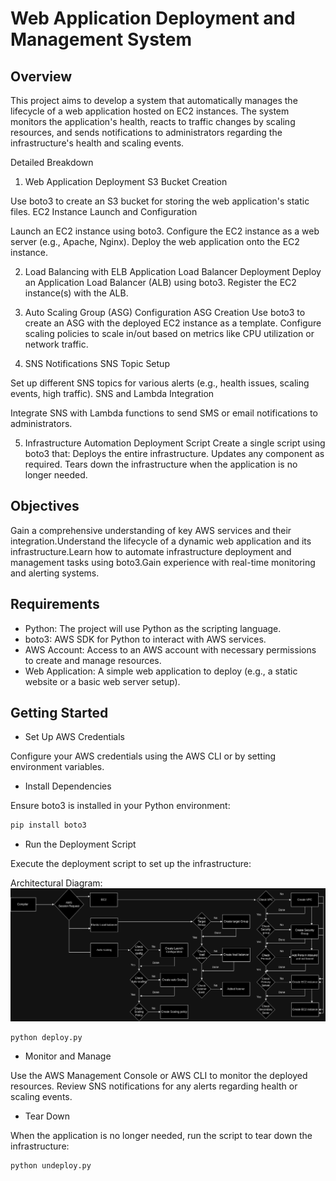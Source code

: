 # Web Application Deployment and Management System
## Overview
This project aims to develop a system that automatically manages the lifecycle of a web application hosted on EC2 instances. The system monitors the application's health, reacts to traffic changes by scaling resources, and sends notifications to administrators regarding the infrastructure's health and scaling events.

Detailed Breakdown
1. Web Application Deployment
S3 Bucket Creation

Use boto3 to create an S3 bucket for storing the web application's static files.
EC2 Instance Launch and Configuration

Launch an EC2 instance using boto3.
Configure the EC2 instance as a web server (e.g., Apache, Nginx).
Deploy the web application onto the EC2 instance.

2. Load Balancing with ELB
Application Load Balancer Deployment
Deploy an Application Load Balancer (ALB) using boto3.
Register the EC2 instance(s) with the ALB.

3. Auto Scaling Group (ASG) Configuration
ASG Creation
Use boto3 to create an ASG with the deployed EC2 instance as a template.
Configure scaling policies to scale in/out based on metrics like CPU utilization or network traffic.

4. SNS Notifications
SNS Topic Setup

Set up different SNS topics for various alerts (e.g., health issues, scaling events, high traffic).
SNS and Lambda Integration

Integrate SNS with Lambda functions to send SMS or email notifications to administrators.

5. Infrastructure Automation
Deployment Script
Create a single script using boto3 that:
Deploys the entire infrastructure.
Updates any component as required.
Tears down the infrastructure when the application is no longer needed.


## Objectives
Gain a comprehensive understanding of key AWS services and their integration.Understand the lifecycle of a dynamic web application and its infrastructure.Learn how to automate infrastructure deployment and management tasks using boto3.Gain experience with real-time monitoring and alerting systems.

## Requirements
- Python: The project will use Python as the scripting language.
- boto3: AWS SDK for Python to interact with AWS services.
- AWS Account: Access to an AWS account with necessary permissions to create and manage resources.
- Web Application: A simple web application to deploy (e.g., a static website or a basic web server setup).

## Getting Started
- Set Up AWS Credentials

Configure your AWS credentials using the AWS CLI or by setting environment variables.

- Install Dependencies

Ensure boto3 is installed in your Python environment:
```python
pip install boto3
```
- Run the Deployment Script

Execute the deployment script to set up the infrastructure:

Architectural Diagram: 
![Architectural Diagram](./deploy_web.drawio.png)

```shell 
python deploy.py
```

- Monitor and Manage

Use the AWS Management Console or AWS CLI to monitor the deployed resources.
Review SNS notifications for any alerts regarding health or scaling events.
- Tear Down

When the application is no longer needed, run the script to tear down the infrastructure:
```shell 
python undeploy.py
```
